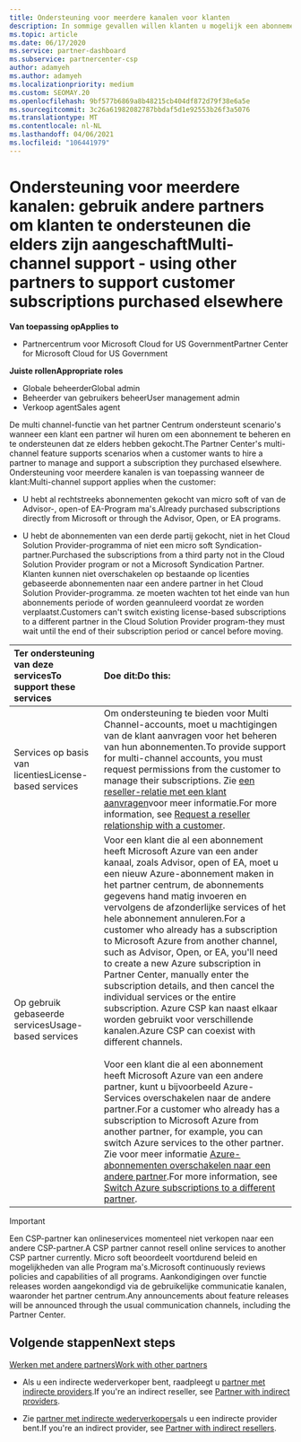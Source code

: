 ```yaml
---
title: Ondersteuning voor meerdere kanalen voor klanten
description: In sommige gevallen willen klanten u mogelijk een abonnement inrichten en ondersteunen dat ze elders hebben gekocht.
ms.topic: article
ms.date: 06/17/2020
ms.service: partner-dashboard
ms.subservice: partnercenter-csp
author: adamyeh
ms.author: adamyeh
ms.localizationpriority: medium
ms.custom: SEOMAY.20
ms.openlocfilehash: 9bf577b6869a8b48215cb404df872d79f38e6a5e
ms.sourcegitcommit: 3c26a61982082787bbdaf5d1e92553b26f3a5076
ms.translationtype: MT
ms.contentlocale: nl-NL
ms.lasthandoff: 04/06/2021
ms.locfileid: "106441979"
---
```

# <a name="multi-channel-support---using-other-partners-to-support-customer-subscriptions-purchased-elsewhere"></a><span data-ttu-id="d22c2-103">Ondersteuning voor meerdere kanalen: gebruik andere partners om klanten te ondersteunen die elders zijn aangeschaft</span><span class="sxs-lookup"><span data-stu-id="d22c2-103">Multi-channel support - using other partners to support customer subscriptions purchased elsewhere</span></span>

<span data-ttu-id="d22c2-104">**Van toepassing op**</span><span class="sxs-lookup"><span data-stu-id="d22c2-104">**Applies to**</span></span>

- <span data-ttu-id="d22c2-105">Partnercentrum voor Microsoft Cloud for US Government</span><span class="sxs-lookup"><span data-stu-id="d22c2-105">Partner Center for Microsoft Cloud for US Government</span></span>

<span data-ttu-id="d22c2-106">**Juiste rollen**</span><span class="sxs-lookup"><span data-stu-id="d22c2-106">**Appropriate roles**</span></span>

- <span data-ttu-id="d22c2-107">Globale beheerder</span><span class="sxs-lookup"><span data-stu-id="d22c2-107">Global admin</span></span>
- <span data-ttu-id="d22c2-108">Beheerder van gebruikers beheer</span><span class="sxs-lookup"><span data-stu-id="d22c2-108">User management admin</span></span>
- <span data-ttu-id="d22c2-109">Verkoop agent</span><span class="sxs-lookup"><span data-stu-id="d22c2-109">Sales agent</span></span>

<span data-ttu-id="d22c2-110">De multi channel-functie van het partner Centrum ondersteunt scenario's wanneer een klant een partner wil huren om een abonnement te beheren en te ondersteunen dat ze elders hebben gekocht.</span><span class="sxs-lookup"><span data-stu-id="d22c2-110">The Partner Center's multi-channel feature supports scenarios when a customer wants to hire a partner to manage and support a subscription they purchased elsewhere.</span></span> <span data-ttu-id="d22c2-111">Ondersteuning voor meerdere kanalen is van toepassing wanneer de klant:</span><span class="sxs-lookup"><span data-stu-id="d22c2-111">Multi-channel support applies when the customer:</span></span>

- <span data-ttu-id="d22c2-112">U hebt al rechtstreeks abonnementen gekocht van micro soft of van de Advisor-, open-of EA-Program ma's.</span><span class="sxs-lookup"><span data-stu-id="d22c2-112">Already purchased subscriptions directly from Microsoft or through the Advisor, Open, or EA programs.</span></span>

- <span data-ttu-id="d22c2-113">U hebt de abonnementen van een derde partij gekocht, niet in het Cloud Solution Provider-programma of niet een micro soft Syndication-partner.</span><span class="sxs-lookup"><span data-stu-id="d22c2-113">Purchased the subscriptions from a third party not in the Cloud Solution Provider program or not a Microsoft Syndication Partner.</span></span> <span data-ttu-id="d22c2-114">Klanten kunnen niet overschakelen op bestaande op licenties gebaseerde abonnementen naar een andere partner in het Cloud Solution Provider-programma. ze moeten wachten tot het einde van hun abonnements periode of worden geannuleerd voordat ze worden verplaatst.</span><span class="sxs-lookup"><span data-stu-id="d22c2-114">Customers can't switch existing license-based subscriptions to a different partner in the Cloud Solution Provider program-they must wait until the end of their subscription period or cancel before moving.</span></span>

|<span data-ttu-id="d22c2-115">Ter ondersteuning van deze services</span><span class="sxs-lookup"><span data-stu-id="d22c2-115">To support these services</span></span>  | <span data-ttu-id="d22c2-116">Doe dit:</span><span class="sxs-lookup"><span data-stu-id="d22c2-116">Do this:</span></span> |
|:---------|:---------|
|<span data-ttu-id="d22c2-117">Services op basis van licenties</span><span class="sxs-lookup"><span data-stu-id="d22c2-117">License-based services</span></span>    | <span data-ttu-id="d22c2-118">Om ondersteuning te bieden voor Multi Channel-accounts, moet u machtigingen van de klant aanvragen voor het beheren van hun abonnementen.</span><span class="sxs-lookup"><span data-stu-id="d22c2-118">To provide support for multi-channel accounts, you must request permissions from the customer to manage their subscriptions.</span></span> <span data-ttu-id="d22c2-119">Zie [een reseller-relatie met een klant aanvragen](request-a-relationship-with-a-customer.md)voor meer informatie.</span><span class="sxs-lookup"><span data-stu-id="d22c2-119">For more information, see [Request a reseller relationship with a customer](request-a-relationship-with-a-customer.md).</span></span>   |
|<span data-ttu-id="d22c2-120">Op gebruik gebaseerde services</span><span class="sxs-lookup"><span data-stu-id="d22c2-120">Usage-based services</span></span>     |  <span data-ttu-id="d22c2-121">Voor een klant die al een abonnement heeft Microsoft Azure van een ander kanaal, zoals Advisor, open of EA, moet u een nieuw Azure-abonnement maken in het partner centrum, de abonnements gegevens hand matig invoeren en vervolgens de afzonderlijke services of het hele abonnement annuleren.</span><span class="sxs-lookup"><span data-stu-id="d22c2-121">For a customer who already has a subscription to Microsoft Azure from another channel, such as Advisor, Open, or EA, you'll need to create a new Azure subscription in Partner Center, manually enter the subscription details, and then cancel the individual services or the entire subscription.</span></span> <span data-ttu-id="d22c2-122">Azure CSP kan naast elkaar worden gebruikt voor verschillende kanalen.</span><span class="sxs-lookup"><span data-stu-id="d22c2-122">Azure CSP can coexist with different channels.</span></span><br/><br/> <span data-ttu-id="d22c2-123">Voor een klant die al een abonnement heeft Microsoft Azure van een andere partner, kunt u bijvoorbeeld Azure-Services overschakelen naar de andere partner.</span><span class="sxs-lookup"><span data-stu-id="d22c2-123">For a customer who already has a subscription to Microsoft Azure from another partner, for example, you can switch Azure services to the other partner.</span></span>  <span data-ttu-id="d22c2-124">Zie voor meer informatie [Azure-abonnementen overschakelen naar een andere partner](switch-azure-subscriptions-to-a-different-partner.md).</span><span class="sxs-lookup"><span data-stu-id="d22c2-124">For more information, see [Switch Azure subscriptions to a different partner](switch-azure-subscriptions-to-a-different-partner.md).</span></span> |

> [!IMPORTANT]  
> <span data-ttu-id="d22c2-125">Een CSP-partner kan onlineservices momenteel niet verkopen naar een andere CSP-partner.</span><span class="sxs-lookup"><span data-stu-id="d22c2-125">A CSP partner cannot resell online services to another CSP partner currently.</span></span> <span data-ttu-id="d22c2-126">Micro soft beoordeelt voortdurend beleid en mogelijkheden van alle Program ma's.</span><span class="sxs-lookup"><span data-stu-id="d22c2-126">Microsoft continuously reviews policies and capabilities of all programs.</span></span> <span data-ttu-id="d22c2-127">Aankondigingen over functie releases worden aangekondigd via de gebruikelijke communicatie kanalen, waaronder het partner centrum.</span><span class="sxs-lookup"><span data-stu-id="d22c2-127">Any announcements about feature releases will be announced through the usual communication channels, including the Partner Center.</span></span>

## <a name="next-steps"></a><span data-ttu-id="d22c2-128">Volgende stappen</span><span class="sxs-lookup"><span data-stu-id="d22c2-128">Next steps</span></span>

[<span data-ttu-id="d22c2-129">Werken met andere partners</span><span class="sxs-lookup"><span data-stu-id="d22c2-129">Work with other partners</span></span>](work-with-other-partners.md)

- <span data-ttu-id="d22c2-130">Als u een indirecte wederverkoper bent, raadpleegt u [partner met indirecte providers](indirect-reseller-tasks-in-partner-center.md).</span><span class="sxs-lookup"><span data-stu-id="d22c2-130">If you're an indirect reseller, see [Partner with indirect providers](indirect-reseller-tasks-in-partner-center.md).</span></span>

- <span data-ttu-id="d22c2-131">Zie [partner met indirecte wederverkopers](indirect-provider-tasks-in-partner-center.md)als u een indirecte provider bent.</span><span class="sxs-lookup"><span data-stu-id="d22c2-131">If you're an indirect provider, see [Partner with indirect resellers](indirect-provider-tasks-in-partner-center.md).</span></span>
